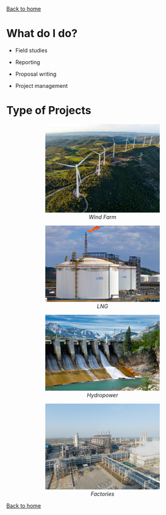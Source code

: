 [Back to home](https://hoaninh-bb.github.io/Welcome-to-my-Portfolio/)

# What do I do?

- Field studies

- Reporting

- Proposal writing

- Project management

# Type of Projects

<p align="center">
  <img src="wind_farm.jpg" alt="Wind Farm" width="300"/>
  <br>
  <em>Wind Farm</em>
</p>
<p align="center">
  <img src="lng.jpg" alt="LNG" width="300"/>
  <br>
  <em>LNG</em>
</p>

<p align="center">
  <img src="hydropower.jpg" alt="Hydropower" width="300"/>
  <br>
  <em>Hydropower</em>
</p>
<p align="center">
  <img src="factories.jpg" alt="Factories" width="300"/>
  <br>
  <em>Factories</em>
</p>


[Back to home](https://hoaninh-bb.github.io/Welcome-to-my-Portfolio/)

